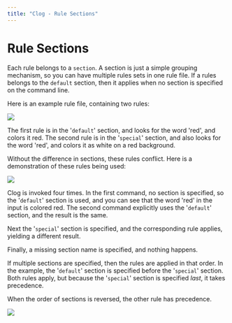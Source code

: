 ```yaml
---
title: "Clog - Rule Sections"
---
```


# Rule Sections

Each rule belongs to a `section`.
A section is just a simple grouping mechanism, so you can have multiple rules sets in one rule file.
If a rules belongs to the `default` section, then it applies when no section is specified on the command line.

Here is an example rule file, containing two rules:

![](/images/section1.png)

The first rule is in the \'`default`\' section, and looks for the word \'red\', and colors it red.
The second rule is in the \'`special`\' section, and also looks for the word \'red\', and colors it as white on a red background.

Without the difference in sections, these rules conflict.
Here is a demonstration of these rules being used:

![](/images/section2.png)

Clog is invoked four times.
In the first command, no section is specified, so the \'`default`\' section is used, and you can see that the word \'red\' in the input is colored red.
The second command explicitly uses the \'`default`\' section, and the result is the same.

Next the \'`special`\' section is specified, and the corresponding rule applies, yielding a different result.

Finally, a missing section name is specified, and nothing happens.

If multiple sections are specified, then the rules are applied in that order.
In the example, the \'`default`\' section is specified before the \'`special`\' section.
Both rules apply, but because the \'`special`\' section is specified *last*, it takes precedence.

When the order of sections is reversed, the other rule has precedence.

![](/images/section3.png)
